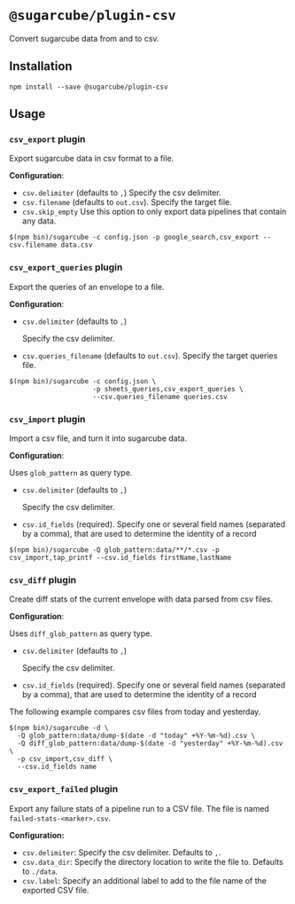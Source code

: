 # `@sugarcube/plugin-csv`

Convert sugarcube data from and to csv.

## Installation

```
npm install --save @sugarcube/plugin-csv
```

## Usage

### `csv_export` plugin

Export sugarcube data in csv format to a file.

**Configuration**:

- `csv.delimiter` (defaults to `,`) Specify the csv delimiter.
- `csv.filename` (defaults to `out.csv`). Specify the target file.
- `csv.skip_empty` Use this option to only export data pipelines that contain
  any data.

```
$(npm bin)/sugarcube -c config.json -p google_search,csv_export --csv.filename data.csv
```

### `csv_export_queries` plugin

Export the queries of an envelope to a file.

**Configuration**:

- `csv.delimiter` (defaults to `,`)

  Specify the csv delimiter.

- `csv.queries_filename` (defaults to `out.csv`). Specify the target queries file.

```
$(npm bin)/sugarcube -c config.json \
                     -p sheets_queries,csv_export_queries \
                     --csv.queries_filename queries.csv
```

### `csv_import` plugin

Import a csv file, and turn it into sugarcube data.

**Configuration**:

Uses `glob_pattern` as query type.

- `csv.delimiter` (defaults to `,`)

  Specify the csv delimiter.

- `csv.id_fields` (required). Specify one or several field names (separated by
  a comma), that are used to determine the identity of a record

```
$(npm bin)/sugarcube -Q glob_pattern:data/**/*.csv -p csv_import,tap_printf --csv.id_fields firstName,lastName
```

### `csv_diff` plugin

Create diff stats of the current envelope with data parsed from csv files.

**Configuration**:

Uses `diff_glob_pattern` as query type.

- `csv.delimiter` (defaults to `,`)

  Specify the csv delimiter.

- `csv.id_fields` (required). Specify one or several field names (separated by
  a comma), that are used to determine the identity of a record

The following example compares csv files from today and yesterday.

```
$(npm bin)/sugarcube -d \
  -Q glob_pattern:data/dump-$(date -d "today" +%Y-%m-%d).csv \
  -Q diff_glob_pattern:data/dump-$(date -d "yesterday" +%Y-%m-%d).csv \
  -p csv_import,csv_diff \
  --csv.id_fields name
```

### `csv_export_failed` plugin

Export any failure stats of a pipeline run to a CSV file. The file is named `failed-stats-<marker>.csv`.

**Configuration:**

- `csv.delimiter`: Specify the csv delimiter. Defaults to `,`.
- `csv.data_dir`: Specify the directory location to write the file to. Defaults to `./data`.
- `csv.label`: Specify an additional label to add to the file name of the exported CSV file.
